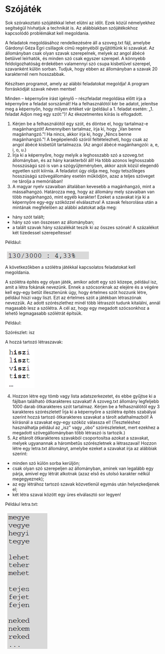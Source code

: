 # Szójáték
Sok szórakoztató szójátékkal lehet elütni az időt. Ezek közül némelyekhez segítségül hívhatjuk a technikát is. Az alábbiakban szójátékokhoz kapcsolódó problémákat kell megoldania.

A feladatok megoldásához rendelkezésére áll a szoveg.txt fájl, amelybe Gárdonyi Géza Egri csillagok című regényéből gyűjtöttünk ki szavakat. Az állományban csak olyan szavak szerepelnek, melyek az angol ábécé betűivel leírhatók, és minden szó csak egyszer szerepel. A könnyebb feldolgozhatóság érdekében valamennyi szó csupa kisbetűvel szerepel, szavanként külön sorban. Tudjuk, hogy ebben az állományban a szavak 20 karakternél nem hosszabbak.

Készítsen programot, amely az alábbi feladatokat megoldja! A program forráskódját szavak néven mentse!

Minden – képernyőre írást igénylő – részfeladat megoldása előtt írja a képernyőre a feladat sorszámát! Ha a felhasználótól kér be adatot, jelenítse meg a képernyőn, hogy milyen értéket vár (például a 1. feladat esetén: „1. feladat Adjon meg egy szót:")! Az ékezetmentes kiírás is elfogadott.

1. Kérjen be a felhasználótól egy szót, és döntse el, hogy tartalmaz-e magánhangzót! Amennyiben tartalmaz, írja ki, hogy „Van benne magánhangzó."! Ha nincs, akkor írja ki, hogy „Nincs benne magánhangzó."! A begépelendő szóról feltételezheti, hogy csak az angol ábécé kisbetűit tartalmazza. (Az angol ábécé magánhangzói: a, e, i, o, u.)
2. Írja ki a képernyőre, hogy melyik a leghosszabb szó a szoveg.txt állományban, és az hány karakterből áll! Ha több azonos leghosszabb hosszúságú szó is van a szógyűjteményben, akkor azok közül elegendő egyetlen szót kiírnia. A feladatot úgy oldja meg, hogy tetszőleges hosszúságú szövegállomány esetén működjön, azaz a teljes szöveget ne tárolja a memóriában!
3. A magyar nyelv szavaiban általában kevesebb a magánhangzó, mint a mássalhangzó. Határozza meg, hogy az állomány mely szavaiban van több magánhangzó, mint egyéb karakter! Ezeket a szavakat írja ki a képernyőre egy-egy szóközzel elválasztva! A szavak felsorolása után a mintának megfelelően az alábbi adatokat adja meg:
  - hány szót talált;
  - hány szó van összesen az állományban;
  - a talált szavak hány százalékát teszik ki az összes szónak! A százalékot két tizedessel szerepeltesse!

Például:

![](image1.png)

A következőkben a szólétra játékkal kapcsolatos feladatokat kell megoldania.

A szólétra építés egy olyan játék, amikor adott egy szó közepe, például isz, amit a létra fokának nevezünk. Ennek a szócsonknak az elejére és a végére kell egy-egy betűt illesztenünk úgy, hogy értelmes szót hozzunk létre, például hiszi vagy liszt. Ezt az értelmes szót a játékban létraszónak nevezzük. Az adott szórészlethez minél több létraszót tudunk kitalálni, annál magasabb lesz a szólétra. A cél az, hogy egy megadott szócsonkhoz a lehető legmagasabb szólétrát építsük.

Például:

Szórészlet: isz

A hozzá tartozó létraszavak:

![](image2.png)

4. Hozzon létre egy tömb vagy lista adatszerkezetet, és ebbe gyűjtse ki a fájlban található ötkarakteres szavakat! A szoveg.txt állomány legfeljebb 1000 darab ötkarakteres szót tartalmaz. Kérjen be a felhasználótól egy 3 karakteres szórészletet! Írja ki a képernyőre a szólétra építés szabályai szerint hozzá tartozó ötkarakteres szavakat a tárolt adathalmazból! A kiírásnál a szavakat egy-egy szóköz válassza el! (Teszteléshez használhatja például az „isz" vagy „obo" szórészleteket, mert ezekhez a megadott szövegállományban több létraszó is tartozik.)
5. Az eltárolt ötkarakteres szavakból csoportosítsa azokat a szavakat, melyek ugyanannak a hárombetűs szórészletnek a létraszavai! Hozzon létre egy letra.txt állományt, amelybe ezeket a szavakat írja az alábbiak szerint:

- minden szó külön sorba kerüljön;
- csak olyan szó szerepeljen az állományban, aminek van legalább egy párja, amivel egy létrát alkotnak (azaz első és utolsó karakter nélkül megegyeznek);
- az egy létrához tartozó szavak közvetlenül egymás után helyezkedjenek el;
- két létra szavai között egy üres elválasztó sor legyen!

Például letra.txt:

![](image3.png)